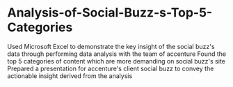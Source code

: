 # Analysis-of-Social-Buzz-s-Top-5-Categories
Used Microsoft Excel to demonstrate the key insight of the social buzz's data through performing data analysis with the team of accenture 
Found the top 5 categories of content which are more demanding on social buzz's site
Prepared a presentation for accenture's client social buzz to convey the actionable insight derived from the analysis
